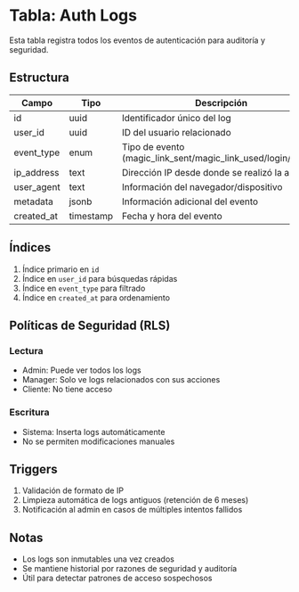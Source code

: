# Tabla: Auth Logs

Esta tabla registra todos los eventos de autenticación para auditoría y seguridad.

## Estructura

| Campo | Tipo | Descripción | Requerido |
|-------|------|-------------|-----------|
| id | uuid | Identificador único del log | ✅ |
| user_id | uuid | ID del usuario relacionado | ✅ |
| event_type | enum | Tipo de evento (magic_link_sent/magic_link_used/login/logout) | ✅ |
| ip_address | text | Dirección IP desde donde se realizó la acción | ✅ |
| user_agent | text | Información del navegador/dispositivo | ✅ |
| metadata | jsonb | Información adicional del evento | ❌ |
| created_at | timestamp | Fecha y hora del evento | ✅ |

## Índices

1. Índice primario en `id`
2. Índice en `user_id` para búsquedas rápidas
3. Índice en `event_type` para filtrado
4. Índice en `created_at` para ordenamiento

## Políticas de Seguridad (RLS)

### Lectura
- Admin: Puede ver todos los logs
- Manager: Solo ve logs relacionados con sus acciones
- Cliente: No tiene acceso

### Escritura
- Sistema: Inserta logs automáticamente
- No se permiten modificaciones manuales

## Triggers
1. Validación de formato de IP
2. Limpieza automática de logs antiguos (retención de 6 meses)
3. Notificación al admin en casos de múltiples intentos fallidos

## Notas
- Los logs son inmutables una vez creados
- Se mantiene historial por razones de seguridad y auditoría
- Útil para detectar patrones de acceso sospechosos